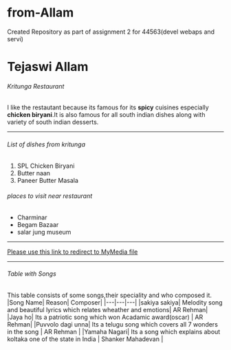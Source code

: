 # from-Allam
Created Repository as part of assignment 2 for 44563(devel webaps and servi)
# Tejaswi Allam
###### Kritunga Restaurant
I like the restautant because its famous for its **spicy** cuisines especially **chicken biryani**.It is also famous for all south indian dishes along with variety of south indian desserts.
********
###### List of dishes from kritunga
1. SPL Chicken Biryani
2. Butter naan
3. Paneer Butter Masala
###### places to visit near restaurant
* Charminar
* Begam Bazaar
* salar jung museum
****
[Please use this link to redirect to MyMedia file](https://github.com/Tejaswireddyallam/from-Allam/blob/main/MyMedia.md)
****
###### Table with Songs
This table consists of some songs,their speciality and who composed it.
|Song Name| Reason| Composer|
|---|---|---|
|sakiya sakiya| Melodity song and beautiful lyrics which relates wheather and emotions| AR Rehman|
|Jaya ho| Its a patriotic song which won Acadamic award(oscar) | AR Rehman|
|Puvvolo dagi unna| Its a telugu song which covers all 7 wonders in the song | AR Rehman |
|Yamaha Nagari| Its a song which explains about koltaka one of the state in India | Shanker Mahadevan |

